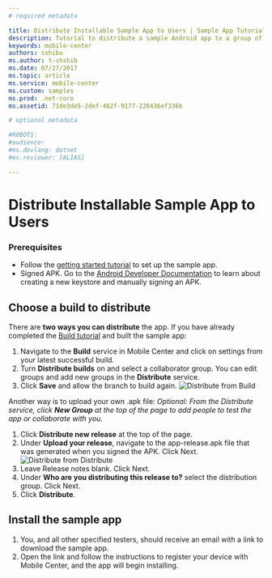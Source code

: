 ```yaml
---
# required metadata

title: Distribute Installable Sample App to Users | Sample App Tutorials
description: Tutorial to distribute a sample Android app to a group of users in Mobile Center.
keywords: mobile-center
authors: sshibu
ms.author: t-shshib
ms.date: 07/27/2017
ms.topic: article
ms.service: mobile-center
ms.custom: samples
ms.prod: .net-core
ms.assetid: 71de3de5-2def-462f-9177-228436ef336b

# optional metadata

#ROBOTS:
#audience:
#ms.devlang: dotnet
#ms.reviewer: [ALIAS]

---
```


# Distribute Installable Sample App to Users
### Prerequisites
- Follow the [getting started tutorial](getting-started.md) to set up the sample app.
- Signed APK. Go to the [Android Developer Documentation](https://developer.android.com/studio/index.html) to learn about creating a new keystore and manually signing an APK.


## Choose a build to distribute
There are **two ways you can distribute** the app.
If you have already completed the [Build tutorial](build.md) and built the sample app:
1. Navigate to the **Build** service in Mobile Center and click on settings from your latest successful build.
2. Turn **Distribute builds** on and select a collaborator group. You can edit groups and add new groups in the **Distribute** service.
3. Click **Save** and allow the branch to build again.
  ![Distribute from Build](images/distributeFromBuild.gif)


Another way is to upload your own .apk file:
*Optional: From the Distribute service, click **New Group** at the top of the page to add people to test the app or collaborate with you.*
1. Click **Distribute new release** at the top of the page.
2. Under **Upload your release**, navigate to the app-release.apk file that was generated when you signed the APK. Click Next.  
  ![Distribute from Distribute](images/distributeFromBeacon.gif)
3. Leave Release notes blank. Click Next.
4. Under **Who are you distributing this release to?** select the distribution group. Click Next.
5. Click **Distribute**.



## Install the sample app
1. You, and all other specified testers, should receive an email with a link to download the sample app.
2. Open the link and follow the instructions to register your device with Mobile Center, and the app will begin installing.
